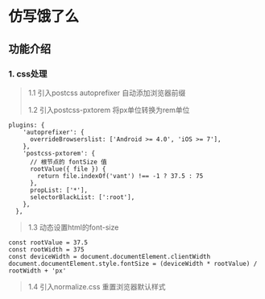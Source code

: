 # 仿写饿了么

## 功能介绍

### 1. css处理

> 1.1 引入postcss autoprefixer 自动添加浏览器前缀
>
> 1.2 引入postcss-pxtorem 将px单位转换为rem单位

```
plugins: {
    'autoprefixer': {
      overrideBrowserslist: ['Android >= 4.0', 'iOS >= 7'],
    },
    'postcss-pxtorem': {
      // 根节点的 fontSize 值
      rootValue({ file }) {
        return file.indexOf('vant') !== -1 ? 37.5 : 75
      },
      propList: ['*'],
      selectorBlackList: [':root'],
    },
  },
```

> 1.3 动态设置html的font-size

```
const rootValue = 37.5
const rootWidth = 375
const deviceWidth = document.documentElement.clientWidth
document.documentElement.style.fontSize = (deviceWidth * rootValue) / rootWidth + 'px'
```

> 1.4 引入normalize.css 重置浏览器默认样式
